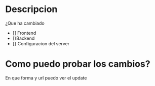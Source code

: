 # Descripcion 
¿Que ha cambiado
- [] Frontend
- [}Backend
- [} Configuracion del server

# Como puedo probar los cambios?
En que forma y url puedo ver el update
